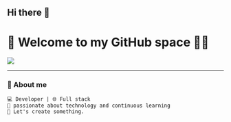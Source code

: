 ## Hi there 👋

<h1 align="left">👾 Welcome to my GitHub space 👨‍💻</h1>

<p align="left">
  <img src="https://readme-typing-svg.herokuapp.com/?lines=Hola%20👋,%20soy%20un%20desarrollador%20apasionado;Siempre%20aprendiendo%20algo%20nuevo!&center=true&width=380&height=45">
</p>

---

### 🌟 About me

```txt
💻 Developer | 🌐 Full stack
🚀 passionate about technology and continuous learning
🤖 Let's create something.

